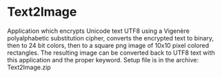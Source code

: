 # Text2Image
Application which encrypts Unicode text UTF8 using a Vigenère polyalphabetic substitution cipher, converts the encrypted text to binary, then to 24 bit colors, then to a square png image of 10x10 pixel colored rectangles. The resulting image can be converted back to UTF8 text with this application and the proper keyword.
Setup file is in the archive: Text2Image.zip
